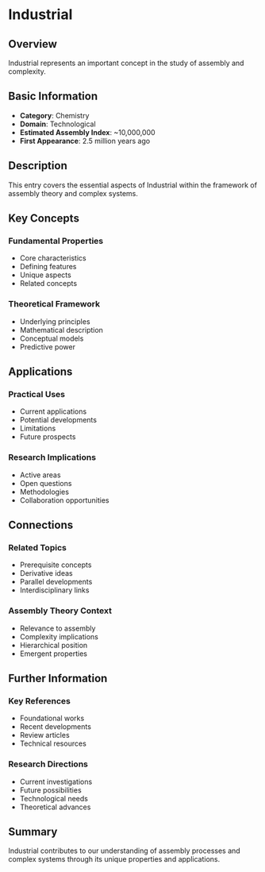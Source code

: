 # Industrial

## Overview

Industrial represents an important concept in the study of assembly and complexity.

## Basic Information

- **Category**: Chemistry
- **Domain**: Technological
- **Estimated Assembly Index**: ~10,000,000
- **First Appearance**: 2.5 million years ago

## Description

This entry covers the essential aspects of Industrial within the framework of assembly theory and complex systems.

## Key Concepts

### Fundamental Properties
- Core characteristics
- Defining features
- Unique aspects
- Related concepts

### Theoretical Framework
- Underlying principles
- Mathematical description
- Conceptual models
- Predictive power

## Applications

### Practical Uses
- Current applications
- Potential developments
- Limitations
- Future prospects

### Research Implications
- Active areas
- Open questions
- Methodologies
- Collaboration opportunities

## Connections

### Related Topics
- Prerequisite concepts
- Derivative ideas
- Parallel developments
- Interdisciplinary links

### Assembly Theory Context
- Relevance to assembly
- Complexity implications
- Hierarchical position
- Emergent properties

## Further Information

### Key References
- Foundational works
- Recent developments
- Review articles
- Technical resources

### Research Directions
- Current investigations
- Future possibilities
- Technological needs
- Theoretical advances

## Summary

Industrial contributes to our understanding of assembly processes and complex systems through its unique properties and applications.
